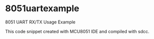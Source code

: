 # 8051uartexample
8051 UART RX/TX Usage Example

This code snippet created with MCU8051 IDE and compiled with sdcc.
